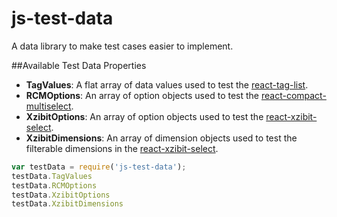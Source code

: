 # js-test-data

A data library to make test cases easier to implement.

##Available Test Data Properties
* **TagValues**: A flat array of data values used to test the [react-tag-list](https://github.com/BI/react-tag-list).
* **RCMOptions**: An array of option objects used to test the [react-compact-multiselect](https://github.com/BI/react-compact-multiselect).
* **XzibitOptions**: An array of option objects used to test the [react-xzibit-select](https://github.com/BI/react-xzibit-select).
* **XzibitDimensions**: An array of dimension objects used to test the filterable dimensions in the [react-xzibit-select](https://github.com/BI/react-xzibit-select).


```js
var testData = require('js-test-data');
testData.TagValues
testData.RCMOptions
testData.XzibitOptions
testData.XzibitDimensions
```